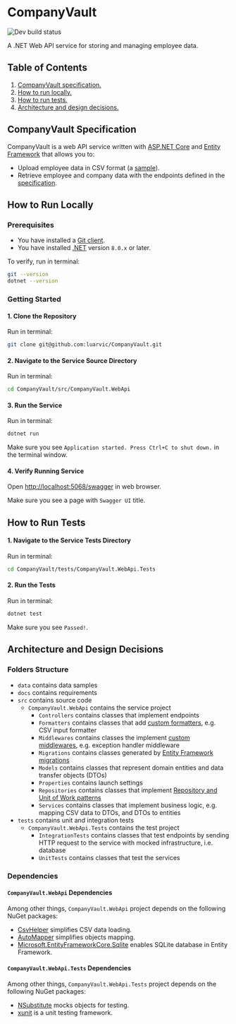 # CompanyVault

![Dev build status](https://github.com/luarvic/CompanyVault/actions/workflows/build.yml/badge.svg)

A .NET Web API service for storing and managing employee data.

## Table of Contents

1. [CompanyVault specification.](#companyvault-specification)
1. [How to run locally.](#how-to-run-locally)
1. [How to run tests.](#how-to-run-tests)
1. [Architecture and design decisions.](#architecture-and-design-decisions)

## CompanyVault Specification

CompanyVault is a web API service written with [ASP.NET Core](https://dotnet.microsoft.com/en-us/apps/aspnet/apis) and [Entity Framework](https://learn.microsoft.com/en-us/ef/) that allows you to:

- Upload employee data in CSV format (a [sample](./data/testing-data.csv)).
- Retrieve employee and company data with the endpoints defined in the [specification](./docs/requirements.pdf).

## How to Run Locally

### Prerequisites

- You have installed a [Git client](https://git-scm.com/downloads).
- You have installed [.NET](https://dotnet.microsoft.com/en-us/download) version `8.0.x` or later.

To verify, run in terminal:

```bash
git --version
dotnet --version
```

### Getting Started

#### 1. Clone the Repository

Run in terminal:

```bash
git clone git@github.com:luarvic/CompanyVault.git
```

#### 2. Navigate to the Service Source Directory

Run in terminal:

```bash
cd CompanyVault/src/CompanyVault.WebApi
```

#### 3. Run the Service

Run in terminal:

```bash
dotnet run
```

Make sure you see `Application started. Press Ctrl+C to shut down.` in the terminal window.

#### 4. Verify Running Service

Open [http://localhost:5068/swagger](http://localhost:5068/swagger) in web browser.

Make sure you see a page with `Swagger UI` title.

## How to Run Tests

#### 1. Navigate to the Service Tests Directory

Run in terminal:

```bash
cd CompanyVault/tests/CompanyVault.WebApi.Tests
```

#### 2. Run the Tests

Run in terminal:

```bash
dotnet test
```

Make sure you see `Passed!`.

## Architecture and Design Decisions

### Folders Structure

- `data` contains data samples
- `docs` contains requirements
- `src` contains source code
  - `CompanyVault.WebApi` contains the service project
    - `Controllers` contains classes that implement endpoints
    - `Formatters` contains classes that add [custom formatters](https://learn.microsoft.com/en-us/aspnet/core/web-api/advanced/custom-formatters?view=aspnetcore-8.0), e.g. CSV input formatter
    - `Middlewares` contains classes the implement [custom middlewares](https://learn.microsoft.com/en-us/aspnet/core/fundamentals/middleware/write?view=aspnetcore-8.0), e.g. exception handler middleware
    - `Migrations` contains classes generated by [Entity Framework migrations](https://learn.microsoft.com/en-us/ef/core/managing-schemas/migrations/?tabs=dotnet-core-cli)
    - `Models` contains classes that represent domain entities and data transfer objects (DTOs)
    - `Properties` contains launch settings
    - `Repositories` contains classes that implement [Repository and Unit of Work patterns](https://learn.microsoft.com/en-us/aspnet/mvc/overview/older-versions/getting-started-with-ef-5-using-mvc-4/implementing-the-repository-and-unit-of-work-patterns-in-an-asp-net-mvc-application)
    - `Services` contains classes that implement business logic, e.g. mapping CSV data to DTOs, and DTOs to entities
- `tests` contains unit and integration tests
  - `CompanyVault.WebApi.Tests` contains the test project
    - `IntegrationTests` contains classes that test endpoints by sending HTTP request to the service with mocked infrastructure, i.e. database
    - `UnitTests` contains classes that test the services

### Dependencies

#### `CompanyVault.WebApi` Dependencies

Among other things, `CompanyVault.WebApi` project depends on the following NuGet packages:

- [CsvHelper](https://www.nuget.org/packages/CsvHelper) simplifies CSV data loading.
- [AutoMapper](https://www.nuget.org/packages/automapper/) simplifies objects mapping.
- [Microsoft.EntityFrameworkCore.Sqlite](https://www.nuget.org/packages/Microsoft.EntityFrameworkCore.Sqlite) enables SQLite database in Entity Framework.

#### `CompanyVault.WebApi.Tests` Dependencies

Among other things, `CompanyVault.WebApi.Tests` project depends on the following NuGet packages:

- [NSubstitute](https://www.nuget.org/packages/NSubstitute/) mocks objects for testing.
- [xunit](https://www.nuget.org/packages/xunit) is a unit testing framework.
